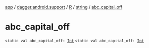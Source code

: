[app](../../../index.md) / [dagger.android.support](../../index.md) / [R](../index.md) / [string](index.md) / [abc_capital_off](./abc_capital_off.md)

# abc_capital_off

`static val abc_capital_off: `[`Int`](https://kotlinlang.org/api/latest/jvm/stdlib/kotlin/-int/index.html)
`static val abc_capital_off: `[`Int`](https://kotlinlang.org/api/latest/jvm/stdlib/kotlin/-int/index.html)
